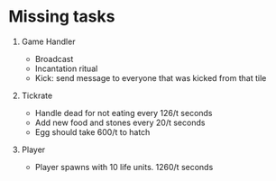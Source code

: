 # Missing tasks
1. Game Handler
	- Broadcast
	- Incantation ritual
	- Kick: send message to everyone that was kicked from that tile

2. Tickrate
	- Handle dead for not eating every 126/t seconds
	- Add new food and stones every 20/t seconds
	- Egg should take 600/t to hatch

3. Player
	- Player spawns with 10 life units. 1260/t seconds
